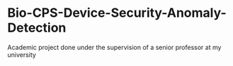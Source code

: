 # Bio-CPS-Device-Security-Anomaly-Detection
Academic project done under the supervision of a senior professor at my university
